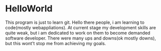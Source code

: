 # HelloWorld
This program is just to learn git.
Hello there people, i am learning to code(mostly webappliations).
At current stage my development skills are quite weak, but i am dedicated to work on them to become demanded software developer.
There were many ups and downs(ok mostly downs), but this wont't stop me from achieving my goals.
